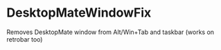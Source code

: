 # DesktopMateWindowFix
Removes DesktopMate window from Alt/Win+Tab and taskbar (works on retrobar too)
